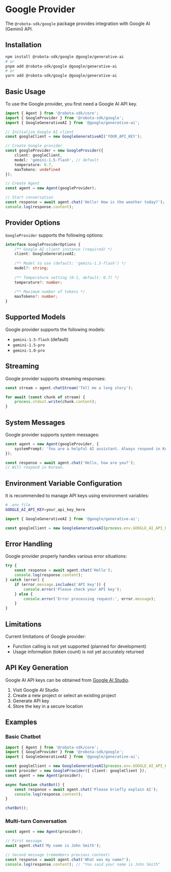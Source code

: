 # Google Provider

The `@robota-sdk/google` package provides integration with Google AI (Gemini) API.

## Installation

```bash
npm install @robota-sdk/google @google/generative-ai
# or
pnpm add @robota-sdk/google @google/generative-ai
# or
yarn add @robota-sdk/google @google/generative-ai
```

## Basic Usage

To use the Google provider, you first need a Google AI API key.

```typescript
import { Agent } from '@robota-sdk/core';
import { GoogleProvider } from '@robota-sdk/google';
import { GoogleGenerativeAI } from '@google/generative-ai';

// Initialize Google AI client
const googleClient = new GoogleGenerativeAI('YOUR_API_KEY');

// Create Google provider
const googleProvider = new GoogleProvider({
    client: googleClient,
    model: 'gemini-1.5-flash', // default
    temperature: 0.7,
    maxTokens: undefined
});

// Create Agent
const agent = new Agent(googleProvider);

// Start conversation
const response = await agent.chat('Hello! How is the weather today?');
console.log(response.content);
```

## Provider Options

`GoogleProvider` supports the following options:

```typescript
interface GoogleProviderOptions {
    /** Google AI client instance (required) */
    client: GoogleGenerativeAI;
    
    /** Model to use (default: 'gemini-1.5-flash') */
    model?: string;
    
    /** Temperature setting (0-1, default: 0.7) */
    temperature?: number;
    
    /** Maximum number of tokens */
    maxTokens?: number;
}
```

## Supported Models

Google provider supports the following models:

- `gemini-1.5-flash` (default)
- `gemini-1.5-pro`
- `gemini-1.0-pro`

## Streaming

Google provider supports streaming responses:

```typescript
const stream = agent.chatStream('Tell me a long story');

for await (const chunk of stream) {
    process.stdout.write(chunk.content);
}
```

## System Messages

Google provider supports system messages:

```typescript
const agent = new Agent(googleProvider, {
    systemPrompt: 'You are a helpful AI assistant. Always respond in Korean.'
});

const response = await agent.chat('Hello, how are you?');
// Will respond in Korean.
```

## Environment Variable Configuration

It is recommended to manage API keys using environment variables:

```bash
# .env file
GOOGLE_AI_API_KEY=your_api_key_here
```

```typescript
import { GoogleGenerativeAI } from '@google/generative-ai';

const googleClient = new GoogleGenerativeAI(process.env.GOOGLE_AI_API_KEY);
```

## Error Handling

Google provider properly handles various error situations:

```typescript
try {
    const response = await agent.chat('Hello');
    console.log(response.content);
} catch (error) {
    if (error.message.includes('API key')) {
        console.error('Please check your API key');
    } else {
        console.error('Error processing request:', error.message);
    }
}
```

## Limitations

Current limitations of Google provider:

- Function calling is not yet supported (planned for development)
- Usage information (token count) is not yet accurately returned

## API Key Generation

Google AI API keys can be obtained from [Google AI Studio](https://aistudio.google.com/).

1. Visit Google AI Studio
2. Create a new project or select an existing project
3. Generate API key
4. Store the key in a secure location

## Examples

### Basic Chatbot

```typescript
import { Agent } from '@robota-sdk/core';
import { GoogleProvider } from '@robota-sdk/google';
import { GoogleGenerativeAI } from '@google/generative-ai';

const googleClient = new GoogleGenerativeAI(process.env.GOOGLE_AI_API_KEY);
const provider = new GoogleProvider({ client: googleClient });
const agent = new Agent(provider);

async function chatBot() {
    const response = await agent.chat('Please briefly explain AI');
    console.log(response.content);
}

chatBot();
```

### Multi-turn Conversation

```typescript
const agent = new Agent(provider);

// First message
await agent.chat('My name is John Smith');

// Second message (remembers previous context)
const response = await agent.chat('What was my name?');
console.log(response.content); // "You said your name is John Smith"
``` 